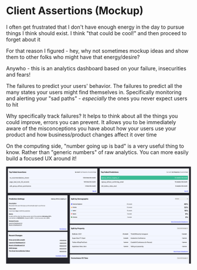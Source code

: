 # Client Assertions (Mockup)

I often get frustrated that I don't have enough energy in the day to pursue things I think should exist. I think "that could be cool!" and then proceed to forget about it

For that reason I figured - hey, why not sometimes mockup ideas and show them to other folks who might have that energy/desire?

Anywho - this is an analytics dashboard based on your failure, insecurities and fears!

The failures to predict your users' behavior. The failures to predict all the many states your users might find themselves in. Specifically monitoring and alerting your "sad paths" - _especially_ the ones you never expect users to hit

Why specifically track failures? It helps to think about all the things you could improve, errors you can prevent. It allows you to be immediately aware of the misconceptions you have about how your users use your product and how business/product changes affect it over time

On the computing side, "number going up is bad" is a very useful thing to know. Rather than "generic numbers" of raw analytics. You can more easily build a focused UX around it!

![Client Assertions Mockup](assertions_mockup.png)
